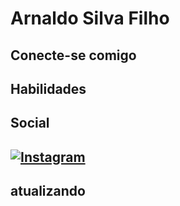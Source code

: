 # Arnaldo Silva Filho

## Conecte-se comigo

## Habilidades

## Social

## [![Instagram](https://img.shields.io/badge/-Instagram-abb?style=for-the-badge&logo=instagram&logoColor=white)](https://www.instagram.com/ar_naldow/)

## atualizando
